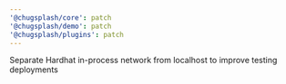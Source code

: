 ```yaml
---
'@chugsplash/core': patch
'@chugsplash/demo': patch
'@chugsplash/plugins': patch
---
```


Separate Hardhat in-process network from localhost to improve testing deployments
